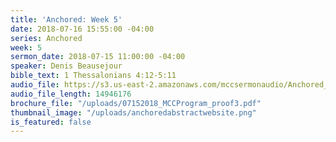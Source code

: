 ```yaml
---
title: 'Anchored: Week 5'
date: 2018-07-16 15:55:00 -04:00
series: Anchored
week: 5
sermon_date: 2018-07-15 11:00:00 -04:00
speaker: Denis Beausejour
bible_text: 1 Thessalonians 4:12-5:11
audio_file: https://s3.us-east-2.amazonaws.com/mccsermonaudio/Anchored_+Week+5.lite.mp3
audio_file_length: 14946176
brochure_file: "/uploads/07152018_MCCProgram_proof3.pdf"
thumbnail_image: "/uploads/anchoredabstractwebsite.png"
is_featured: false
---
```

